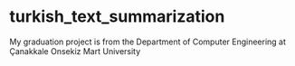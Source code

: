 # turkish_text_summarization
My graduation project is from the Department of Computer Engineering at Çanakkale Onsekiz Mart University
